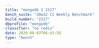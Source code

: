 ```yaml
---
title: "mongodb 2 2317"
bench_suite: "20w32 CI Weekly Benchmark"
build_number: "2317"
dbprofile: "mongodb"
classifier: "no redis"
date: 2020-08-03T06:43:58
type: "bench"
---
```

